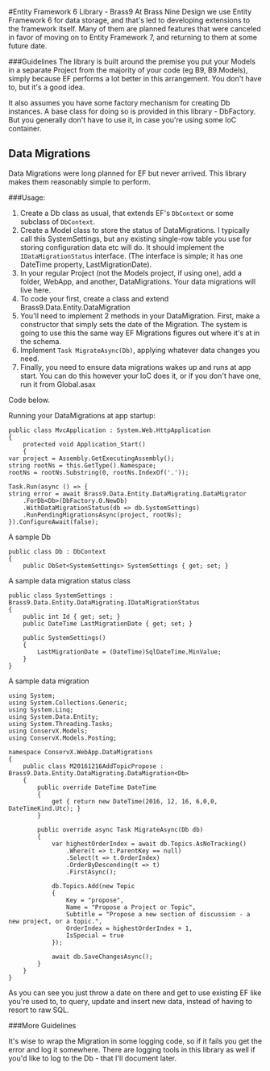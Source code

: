 #Entity Framework 6 Library - Brass9
At Brass Nine Design we use Entity Framework 6 for data storage, and that's led to developing extensions to the framework itself. Many of them are planned features that were canceled in favor of moving on to Entity Framework 7, and returning to them at some future date.

###Guidelines
The library is built around the premise you put your Models in a separate Project from the majority of your code (eg B9, B9.Models), simply because EF performs a lot better in this arrangement. You don't have to, but it's a good idea.

It also assumes you have some factory mechanism for creating Db instances. A base class for doing so is provided in this library - DbFactory. But you generally don't have to use it, in case you're using some IoC container.

## Data Migrations

Data Migrations were long planned for EF but never arrived. This library makes them reasonably simple to perform.

###Usage:
1. Create a Db class as usual, that extends EF's `DbContext` or some subclass of `DbContext`.
2. Create a Model class to store the status of DataMigrations. I typically call this SystemSettings, but any existing single-row table you use for storing configuration data etc will do. It should implement the `IDataMigrationStatus` interface. (The interface is simple; it has one DateTime property, LastMigrationDate).
3. In your regular Project (not the Models project, if using one), add a folder, WebApp, and another, DataMigrations. Your data migrations will live here.
4. To code your first, create a class and extend Brass9.Data.Entity.DataMigration<Db>
5. You'll need to implement 2 methods in your DataMigration. First, make a constructor that simply sets the date of the Migration. The system is going to use this the same way EF Migrations figures out where it's at in the schema.
6. Implement `Task MigrateAsync(Db)`, applying whatever data changes you need.
7. Finally, you need to ensure data migrations wakes up and runs at app start. You can do this however your IoC does it, or if you don't have one, run it from Global.asax

Code below.

Running your DataMigrations at app startup:

	public class MvcApplication : System.Web.HttpApplication
	{
		protected void Application_Start()
		{
	var project = Assembly.GetExecutingAssembly();
	string rootNs = this.GetType().Namespace;
	rootNs = rootNs.Substring(0, rootNs.IndexOf('.'));
	
	Task.Run(async () => {
	string error = await Brass9.Data.Entity.DataMigrating.DataMigrator
		.ForDb<Db>(DbFactory.O.NewDb)
		.WithDataMigrationStatus(db => db.SystemSettings)
		.RunPendingMigrationsAsync(project, rootNs);
	}).ConfigureAwait(false);

A sample Db

	public class Db : DbContext
	{
		public DbSet<SystemSettings> SystemSettings { get; set; }
		
A sample data migration status class

	public class SystemSettings : Brass9.Data.Entity.DataMigrating.IDataMigrationStatus
	{
		public int Id { get; set; }
		public DateTime LastMigrationDate { get; set; }

		public SystemSettings()
		{
			LastMigrationDate = (DateTime)SqlDateTime.MinValue;
		}
	}

A sample data migration

	using System;
	using System.Collections.Generic;
	using System.Linq;
	using System.Data.Entity;
	using System.Threading.Tasks;
	using ConservX.Models;
	using ConservX.Models.Posting;
	
	namespace ConservX.WebApp.DataMigrations
	{
		public class M20161216AddTopicPropose : Brass9.Data.Entity.DataMigrating.DataMigration<Db>
		{
			public override DateTime DateTime
			{
				get { return new DateTime(2016, 12, 16, 6,0,0, DateTimeKind.Utc); }
			}
	
			public override async Task MigrateAsync(Db db)
			{
				var highestOrderIndex = await db.Topics.AsNoTracking()
					.Where(t => t.ParentKey == null)
					.Select(t => t.OrderIndex)
					.OrderByDescending(t => t)
					.FirstAsync();
	
				db.Topics.Add(new Topic
				{
					Key = "propose",
					Name = "Propose a Project or Topic",
					Subtitle = "Propose a new section of discussion - a new project, or a topic.",
					OrderIndex = highestOrderIndex + 1,
					IsSpecial = true
				});
	
				await db.SaveChangesAsync();			
			}
		}
	}
    
As you can see you just throw a date on there and get to use existing EF like you're used to, to query, update and insert new data, instead of having to resort to raw SQL.

###More Guidelines

It's wise to wrap the Migration in some logging code, so if it fails you get the error and log it somewhere. There are logging tools in this library as well if you'd like to log to the Db - that I'll document later.
